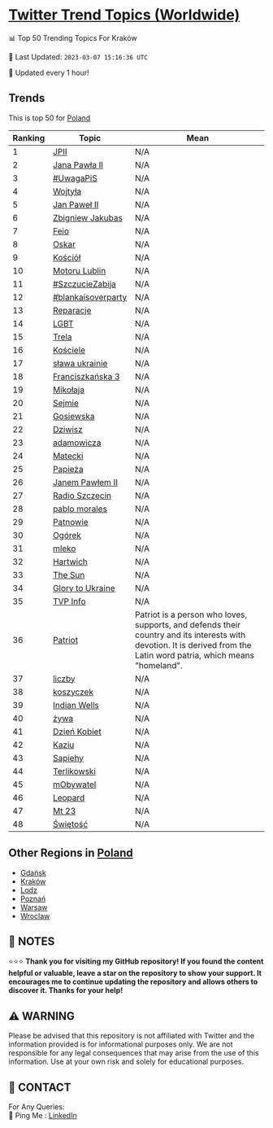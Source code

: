 [Twitter Trend Topics (Worldwide)](https://github.com/ErcinDedeoglu/Twitter-Trend-Topics)
==========


📊 Top 50 Trending Topics For Kraków

📆 Last Updated: `2023-03-07 15:16:36 UTC`

🔧 Updated every 1 hour!


## Trends

This is top 50 for [Poland](</Poland>)

| Ranking | Topic | Mean |
| ------- | ------------ | ------------ |
| 1 | [JPII](http://twitter.com/search?q=JPII) | N/A |
| 2 | [Jana Pawła II](http://twitter.com/search?q=Jana+Paw%c5%82a+II) | N/A |
| 3 | [#UwagaPiS](http://twitter.com/search?q=%23UwagaPiS) | N/A |
| 4 | [Wojtyła](http://twitter.com/search?q=Wojty%c5%82a) | N/A |
| 5 | [Jan Paweł II](http://twitter.com/search?q=Jan+Pawe%c5%82+II) | N/A |
| 6 | [Zbigniew Jakubas](http://twitter.com/search?q=Zbigniew+Jakubas) | N/A |
| 7 | [Feio](http://twitter.com/search?q=Feio) | N/A |
| 8 | [Oskar](http://twitter.com/search?q=Oskar) | N/A |
| 9 | [Kościół](http://twitter.com/search?q=Ko%c5%9bci%c3%b3%c5%82) | N/A |
| 10 | [Motoru Lublin](http://twitter.com/search?q=Motoru+Lublin) | N/A |
| 11 | [#SzczucieZabija](http://twitter.com/search?q=%23SzczucieZabija) | N/A |
| 12 | [#blankaisoverparty](http://twitter.com/search?q=%23blankaisoverparty) | N/A |
| 13 | [Reparacje](http://twitter.com/search?q=Reparacje) | N/A |
| 14 | [LGBT](http://twitter.com/search?q=LGBT) | N/A |
| 15 | [Trela](http://twitter.com/search?q=Trela) | N/A |
| 16 | [Kościele](http://twitter.com/search?q=Ko%c5%9bciele) | N/A |
| 17 | [sława ukrainie](http://twitter.com/search?q=s%c5%82awa+ukrainie) | N/A |
| 18 | [Franciszkańska 3](http://twitter.com/search?q=Franciszka%c5%84ska+3) | N/A |
| 19 | [Mikołaja](http://twitter.com/search?q=Miko%c5%82aja) | N/A |
| 20 | [Sejmie](http://twitter.com/search?q=Sejmie) | N/A |
| 21 | [Gosiewska](http://twitter.com/search?q=Gosiewska) | N/A |
| 22 | [Dziwisz](http://twitter.com/search?q=Dziwisz) | N/A |
| 23 | [adamowicza](http://twitter.com/search?q=adamowicza) | N/A |
| 24 | [Matecki](http://twitter.com/search?q=Matecki) | N/A |
| 25 | [Papieża](http://twitter.com/search?q=Papie%c5%bca) | N/A |
| 26 | [Janem Pawłem II](http://twitter.com/search?q=Janem+Paw%c5%82em+II) | N/A |
| 27 | [Radio Szczecin](http://twitter.com/search?q=Radio+Szczecin) | N/A |
| 28 | [pablo morales](http://twitter.com/search?q=pablo+morales) | N/A |
| 29 | [Pątnowie](http://twitter.com/search?q=P%c4%85tnowie) | N/A |
| 30 | [Ogórek](http://twitter.com/search?q=Og%c3%b3rek) | N/A |
| 31 | [mleko](http://twitter.com/search?q=mleko) | N/A |
| 32 | [Hartwich](http://twitter.com/search?q=Hartwich) | N/A |
| 33 | [The Sun](http://twitter.com/search?q=The+Sun) | N/A |
| 34 | [Glory to Ukraine](http://twitter.com/search?q=Glory+to+Ukraine) | N/A |
| 35 | [TVP Info](http://twitter.com/search?q=TVP+Info) | N/A |
| 36 | [Patriot](http://twitter.com/search?q=Patriot) | Patriot is a person who loves, supports, and defends their country and its interests with devotion. It is derived from the Latin word patria, which means "homeland". |
| 37 | [liczby](http://twitter.com/search?q=liczby) | N/A |
| 38 | [koszyczek](http://twitter.com/search?q=koszyczek) | N/A |
| 39 | [Indian Wells](http://twitter.com/search?q=Indian+Wells) | N/A |
| 40 | [żywa](http://twitter.com/search?q=%c5%bcywa) | N/A |
| 41 | [Dzień Kobiet](http://twitter.com/search?q=Dzie%c5%84+Kobiet) | N/A |
| 42 | [Kaziu](http://twitter.com/search?q=Kaziu) | N/A |
| 43 | [Sapiehy](http://twitter.com/search?q=Sapiehy) | N/A |
| 44 | [Terlikowski](http://twitter.com/search?q=Terlikowski) | N/A |
| 45 | [mObywatel](http://twitter.com/search?q=mObywatel) | N/A |
| 46 | [Leopard](http://twitter.com/search?q=Leopard) | N/A |
| 47 | [Mt 23](http://twitter.com/search?q=Mt+23) | N/A |
| 48 | [Świętość](http://twitter.com/search?q=%c5%9awi%c4%99to%c5%9b%c4%87) | N/A |



## Other Regions in [Poland](</Poland>)

* [Gdańsk](</Poland/Gdańsk.md>)
* [Kraków](</Poland/Kraków.md>)
* [Lodz](</Poland/Lodz.md>)
* [Poznań](</Poland/Poznań.md>)
* [Warsaw](</Poland/Warsaw.md>)
* [Wroclaw](</Poland/Wroclaw.md>)



## 📝 NOTES

⭐⭐⭐ **Thank you for visiting my GitHub repository! If you found the content helpful or valuable, leave a star on the repository to show your support. It encourages me to continue updating the repository and allows others to discover it. Thanks for your help!**


## ⚠️ WARNING

Please be advised that this repository is not affiliated with Twitter and the information provided is for informational purposes only. We are not responsible for any legal consequences that may arise from the use of this information. Use at your own risk and solely for educational purposes.


## 📨 CONTACT

 For Any Queries:  
            🏓 Ping Me : [LinkedIn](https://www.linkedin.com/in/ercindedeoglu/)
